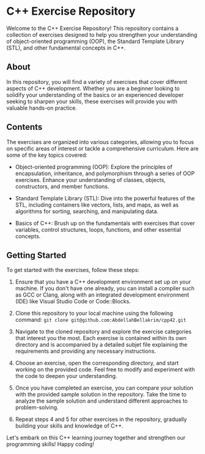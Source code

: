 # C++ Exercise Repository

Welcome to the C++ Exercise Repository! This repository contains a collection of exercises designed to help you strengthen your understanding of object-oriented programming (OOP), the Standard Template Library (STL), and other fundamental concepts in C++.

## About

In this repository, you will find a variety of exercises that cover different aspects of C++ development. Whether you are a beginner looking to solidify your understanding of the basics or an experienced developer seeking to sharpen your skills, these exercises will provide you with valuable hands-on practice.

## Contents

The exercises are organized into various categories, allowing you to focus on specific areas of interest or tackle a comprehensive curriculum. Here are some of the key topics covered:

- Object-oriented programming (OOP): Explore the principles of encapsulation, inheritance, and polymorphism through a series of OOP exercises. Enhance your understanding of classes, objects, constructors, and member functions.

- Standard Template Library (STL): Dive into the powerful features of the STL, including containers like vectors, lists, and maps, as well as algorithms for sorting, searching, and manipulating data.

- Basics of C++: Brush up on the fundamentals with exercises that cover variables, control structures, loops, functions, and other essential concepts.

## Getting Started

To get started with the exercises, follow these steps:

1. Ensure that you have a C++ development environment set up on your machine. If you don't have one already, you can install a compiler such as GCC or Clang, along with an integrated development environment (IDE) like Visual Studio Code or Code::Blocks.

2. Clone this repository to your local machine using the following command: ```git clone git@github.com:AbdellahBellakrim/cpp42.git```

3.  Navigate to the cloned repository and explore the exercise categories that interest you the most. Each exercise is contained within its own directory and is accompanied by a detailed subjet file explaining the requirements and providing any necessary instructions.

4. Choose an exercise, open the corresponding directory, and start working on the provided code. Feel free to modify and experiment with the code to deepen your understanding.

5. Once you have completed an exercise, you can compare your solution with the provided sample solution in the repository. Take the time to analyze the sample solution and understand different approaches to problem-solving.

6. Repeat steps 4 and 5 for other exercises in the repository, gradually building your skills and knowledge of C++.

Let's embark on this C++ learning journey together and strengthen our programming skills! Happy coding!
